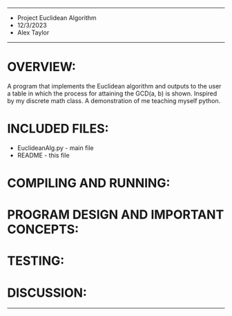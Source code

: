 ****************
* Project Euclidean Algorithm
* 12/3/2023
* Alex Taylor
**************** 

# OVERVIEW:

 A program that implements the Euclidean algorithm and outputs to the user a table in which the process for attaining the GCD(a, b) is shown. Inspired by my discrete math class. A demonstration of me teaching myself python.

# INCLUDED FILES:

 * EuclideanAlg.py - main file
 * README - this file


# COMPILING AND RUNNING:



# PROGRAM DESIGN AND IMPORTANT CONCEPTS:

 

# TESTING:



# DISCUSSION:
 



----------------------------------------------------------------------------

